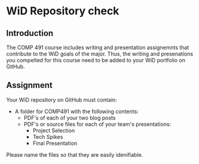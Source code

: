 # WiD Repository check

## Introduction

The COMP 491 course includes writing and presentation assignemnts that contribute to the WiD goals of the major.  Thus, the writing and presenations you compelted for this course need to be added to your WiD portfolio on GitHub.

## Assignment

Your WiD repository on GitHub must contain:
* A folder for COMP491 with the following contents:
  * PDF's of each of your two blog posts
  * PDF's or source files for each of your team's presentations:
    * Project Selection
    * Tech Spikes
    * Final Presentation

Please name the files so that they are easily idenifiable.